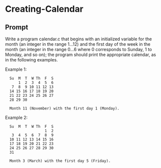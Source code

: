 # Creating-Calendar

## Prompt
Write a program calendar.c that begins with an initialized variable for the month (an integer in the range 1…12) and the first day of the week in the month (an integer in the range 0…6 where 0 corresponds to Sunday, 1 to Monday, and so on); the program should print the appropriate calendar, as in the following examples.

Example 1:

      Su  M  T  W Th  F  S
          1  2  3  4  5  6 
       7  8  9 10 11 12 13 
      14 15 16 17 18 19 20 
      21 22 23 24 25 26 27 
      28 29 30

      Month 11 (November) with the first day 1 (Monday).

Example 2:

      Su  M  T  W Th  F  S
                      1  2 
       3  4  5  6  7  8  9 
      10 11 12 13 14 15 16 
      17 18 19 20 21 22 23 
      24 25 26 27 28 29 30 
      31 

      Month 3 (March) with the first day 5 (Friday).

